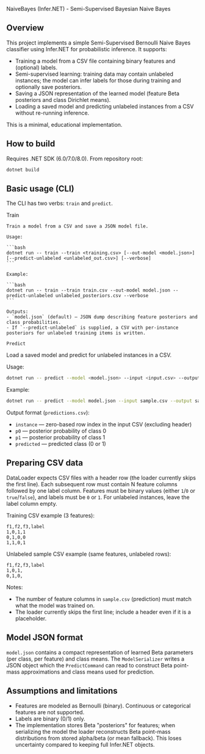 NaiveBayes (Infer.NET) - Semi-Supervised Bayesian Naive Bayes

Overview
--------
This project implements a simple Semi-Supervised Bernoulli Naive Bayes classifier using Infer.NET for probabilistic inference. It supports:

- Training a model from a CSV file containing binary features and (optional) labels.
- Semi-supervised learning: training data may contain unlabeled instances; the model can infer labels for those during training and optionally save posteriors.
- Saving a JSON representation of the learned model (feature Beta posteriors and class Dirichlet means).
- Loading a saved model and predicting unlabeled instances from a CSV without re-running inference.

This is a minimal, educational implementation.

How to build
------------
Requires .NET SDK (6.0/7.0/8.0). From repository root:

```bash
dotnet build
```

Basic usage (CLI)
-----------------
The CLI has two verbs: `train` and `predict`.

Train
~~~~~
Train a model from a CSV and save a JSON model file.

Usage:

```bash
dotnet run -- train --train <training.csv> [--out-model <model.json>] [--predict-unlabeled <unlabeled_out.csv>] [--verbose]
```

Example:

```bash
dotnet run -- train --train train.csv --out-model model.json --predict-unlabeled unlabeled_posteriors.csv --verbose
```

Outputs:
- `model.json` (default) — JSON dump describing feature posteriors and class probabilities.
- If `--predict-unlabeled` is supplied, a CSV with per-instance posteriors for unlabeled training items is written.

Predict
~~~~~~~
Load a saved model and predict for unlabeled instances in a CSV.

Usage:

```bash
dotnet run -- predict --model <model.json> --input <input.csv> --output <predictions.csv> [--verbose]
```

Example:

```bash
dotnet run -- predict --model model.json --input sample.csv --output sample_preds.csv --verbose
```

Output format (`predictions.csv`):
- `instance` — zero-based row index in the input CSV (excluding header)
- `p0` — posterior probability of class 0
- `p1` — posterior probability of class 1
- `predicted` — predicted class (0 or 1)

Preparing CSV data
------------------
DataLoader expects CSV files with a header row (the loader currently skips the first line). Each subsequent row must contain N feature columns followed by one label column. Features must be binary values (either `1`/`0` or `true`/`false`), and labels must be `0` or `1`. For unlabeled instances, leave the label column empty.

Training CSV example (3 features):

```
f1,f2,f3,label
1,0,1,1
0,1,0,0
1,1,0,1
```

Unlabeled sample CSV example (same features, unlabeled rows):

```
f1,f2,f3,label
1,0,1,
0,1,0,
```

Notes:
- The number of feature columns in `sample.csv` (prediction) must match what the model was trained on.
- The loader currently skips the first line; include a header even if it is a placeholder.

Model JSON format
-----------------
`model.json` contains a compact representation of learned Beta parameters (per class, per feature) and class means. The `ModelSerializer` writes a JSON object which the `PredictCommand` can read to construct Beta point-mass approximations and class means used for prediction.

Assumptions and limitations
---------------------------
- Features are modeled as Bernoulli (binary). Continuous or categorical features are not supported.
- Labels are binary (0/1) only.
- The implementation stores Beta "posteriors" for features; when serializing the model the loader reconstructs Beta point-mass distributions from stored alpha/beta (or mean fallback). This loses uncertainty compared to keeping full Infer.NET objects.
